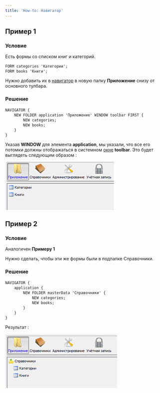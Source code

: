 ```yaml
---
title: 'How-to: Навигатор'
---
```


## Пример 1

### Условие

Есть формы со списком книг и категорий.

```lsf
FORM categories 'Категории';
FORM books 'Книги';
```

Нужно добавить их в [навигатор](Navigator.md) в новую папку **Приложение** снизу от основного тулбара.

### Решение

```lsf
NAVIGATOR {
    NEW FOLDER application 'Приложение' WINDOW toolbar FIRST {
        NEW categories;
        NEW books;
    }
}
```

Указав **WINDOW** для элемента **application**, мы указали, что все его потомки должны отображаться в системном [окне](Navigator_design.md) **toolbar**. Это будет выглядеть следующим образом :

![](attachments/46367463/46367465.png)

## Пример 2

### Условие

Аналогичен **Примеру 1**

Нужно сделать, чтобы эти же формы были в подпапке Справочники.

### Решение

```lsf
NAVIGATOR {
    application {
        NEW FOLDER masterData 'Справочники' {
            NEW categories;
            NEW books;
        }
    }
}
```

Результат :

![](attachments/46367463/46367468.png)
